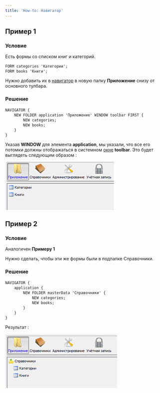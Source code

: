 ```yaml
---
title: 'How-to: Навигатор'
---
```


## Пример 1

### Условие

Есть формы со списком книг и категорий.

```lsf
FORM categories 'Категории';
FORM books 'Книги';
```

Нужно добавить их в [навигатор](Navigator.md) в новую папку **Приложение** снизу от основного тулбара.

### Решение

```lsf
NAVIGATOR {
    NEW FOLDER application 'Приложение' WINDOW toolbar FIRST {
        NEW categories;
        NEW books;
    }
}
```

Указав **WINDOW** для элемента **application**, мы указали, что все его потомки должны отображаться в системном [окне](Navigator_design.md) **toolbar**. Это будет выглядеть следующим образом :

![](attachments/46367463/46367465.png)

## Пример 2

### Условие

Аналогичен **Примеру 1**

Нужно сделать, чтобы эти же формы были в подпапке Справочники.

### Решение

```lsf
NAVIGATOR {
    application {
        NEW FOLDER masterData 'Справочники' {
            NEW categories;
            NEW books;
        }
    }
}
```

Результат :

![](attachments/46367463/46367468.png)
